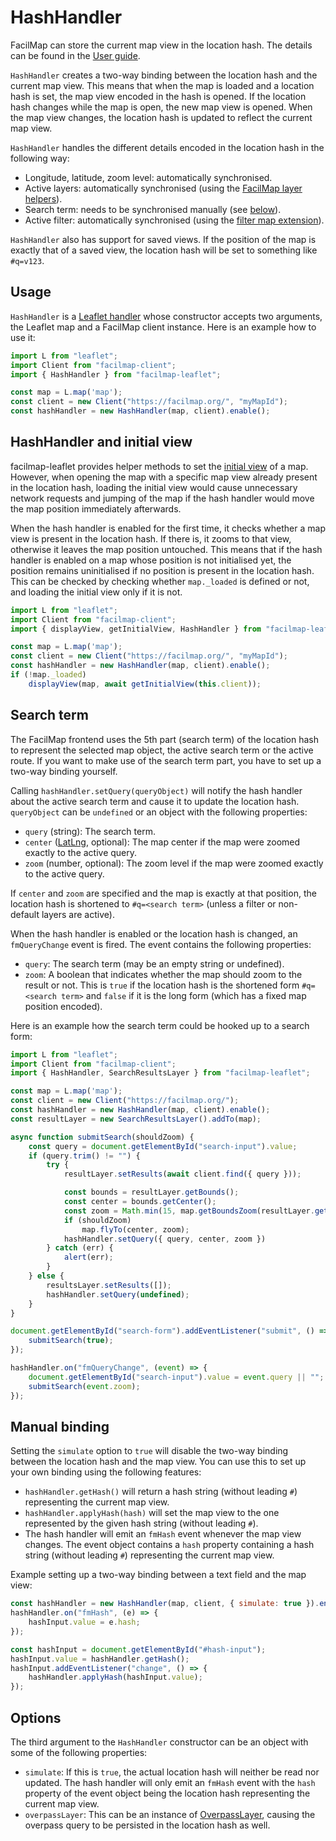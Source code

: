 # HashHandler

FacilMap can store the current map view in the location hash. The details can be found in the [User guide](../../users/hash/).

`HashHandler` creates a two-way binding between the location hash and the current map view. This means that when the map is loaded and a location hash is set, the map view encoded in the hash is opened. If the location hash changes while the map is open, the new map view is opened. When the map view changes, the location hash is updated to reflect the current map view.

`HashHandler` handles the different details encoded in the location hash in the following way:
* Longitude, latitude, zoom level: automatically synchronised.
* Active layers: automatically synchronised (using the [FacilMap layer helpers](./layers.md)).
* Search term: needs to be synchronised manually (see [below](#search-term)).
* Active filter: automatically synchronised (using the [filter map extension](./filter.md)).

`HashHandler` also has support for saved views. If the position of the map is exactly that of a saved view, the location hash will be set to something like `#q=v123`.

## Usage

`HashHandler` is a [Leaflet handler](https://leafletjs.com/reference.html#handler) whose constructor accepts two arguments, the Leaflet map and a FacilMap client instance. Here is an example how to use it:
```javascript
import L from "leaflet";
import Client from "facilmap-client";
import { HashHandler } from "facilmap-leaflet";

const map = L.map('map');
const client = new Client("https://facilmap.org/", "myMapId");
const hashHandler = new HashHandler(map, client).enable();
```

## HashHandler and initial view

facilmap-leaflet provides helper methods to set the [initial view](./views.md#initial-view) of a map. However, when opening the map with a specific map view already present in the location hash, loading the initial view would cause unnecessary network requests and jumping of the map if the hash handler would move the map position immediately afterwards.

When the hash handler is enabled for the first time, it checks whether a map view is present in the location hash. If there is, it zooms to that view, otherwise it leaves the map position untouched. This means that if the hash handler is enabled on a map whose position is not initialised yet, the position remains uninitialised if no position is present in the location hash. This can be checked by checking whether `map._loaded` is defined or not, and loading the initial view only if it is not.

```javascript
import L from "leaflet";
import Client from "facilmap-client";
import { displayView, getInitialView, HashHandler } from "facilmap-leaflet";

const map = L.map('map');
const client = new Client("https://facilmap.org/", "myMapId");
const hashHandler = new HashHandler(map, client).enable();
if (!map._loaded)
	displayView(map, await getInitialView(this.client));
```

## Search term

The FacilMap frontend uses the 5th part (search term) of the location hash to represent the selected map object, the active search term or the active route. If you want to make use of the search term part, you have to set up a two-way binding yourself.

Calling `hashHandler.setQuery(queryObject)` will notify the hash handler about the active search term and cause it to update the location hash. `queryObject` can be `undefined` or an object with the following properties:
* `query` (string): The search term.
* `center` ([LatLng](https://leafletjs.com/reference.html#latlng), optional): The map center if the map were zoomed exactly to the active query.
* `zoom` (number, optional): The zoom level if the map were zoomed exactly to the active query.

If `center` and `zoom` are specified and the map is exactly at that position, the location hash is shortened to `#q=<search term>` (unless a filter or non-default layers are active).

When the hash handler is enabled or the location hash is changed, an `fmQueryChange` event is fired. The event contains the following properties:
* `query`: The search term (may be an empty string or undefined).
* `zoom`: A boolean that indicates whether the map should zoom to the result or not. This is `true` if the location hash is the shortened form `#q=<search term>` and `false` if it is the long form (which has a fixed map position encoded).

Here is an example how the search term could be hooked up to a search form:

```javascript
import L from "leaflet";
import Client from "facilmap-client";
import { HashHandler, SearchResultsLayer } from "facilmap-leaflet";

const map = L.map('map');
const client = new Client("https://facilmap.org/");
const hashHandler = new HashHandler(map, client).enable();
const resultLayer = new SearchResultsLayer().addTo(map);

async function submitSearch(shouldZoom) {
	const query = document.getElementById("search-input").value;
	if (query.trim() != "") {
		try {
			resultLayer.setResults(await client.find({ query }));

			const bounds = resultLayer.getBounds();
			const center = bounds.getCenter();
			const zoom = Math.min(15, map.getBoundsZoom(resultLayer.getBounds()));
			if (shouldZoom)
				map.flyTo(center, zoom);
			hashHandler.setQuery({ query, center, zoom })
		} catch (err) {
			alert(err);
		}
	} else {
		resultsLayer.setResults([]);
		hashHandler.setQuery(undefined);
	}
}

document.getElementById("search-form").addEventListener("submit", () => {
	submitSearch(true);
});

hashHandler.on("fmQueryChange", (event) => {
	document.getElementById("search-input").value = event.query || "";
	submitSearch(event.zoom);
});
```

## Manual binding

Setting the `simulate` option to `true` will disable the two-way binding between the location hash and the map view. You can use this to set up your own binding using the following features:
* `hashHandler.getHash()` will return a hash string (without leading `#`) representing the current map view.
* `hashHandler.applyHash(hash)` will set the map view to the one represented by the given hash string (without leading `#`).
* The hash handler will emit an `fmHash` event whenever the map view changes. The event object contains a `hash` property containing a hash string (without leading `#`) representing the current map view.

Example setting up a two-way binding between a text field and the map view:
```javascript
const hashHandler = new HashHandler(map, client, { simulate: true }).enable();
hashHandler.on("fmHash", (e) => {
	hashInput.value = e.hash;
});

const hashInput = document.getElementById("#hash-input");
hashInput.value = hashHandler.getHash();
hashInput.addEventListener("change", () => {
	hashHandler.applyHash(hashInput.value);
});
```

## Options

The third argument to the `HashHandler` constructor can be an object with some of the following properties:
* `simulate`: If this is `true`, the actual location hash will neither be read nor updated. The hash handler will only emit an `fmHash` event with the `hash` property of the event object being the location hash representing the current map view.
* `overpassLayer`: This can be an instance of [OverpassLayer](./overpass.md), causing the overpass query to be persisted in the location hash as well.